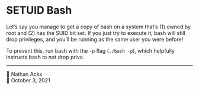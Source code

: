 # SETUID Bash

Let’s say you manage to get a copy of bash on a system that’s (1) owned by root and (2) has the SUID bit set. If you just try to execute it, bash will still drop privileges, and you’ll be running as the same user you were before!

To prevent this, run bash with the -p flag (`./bash -p`), which helpfully instructs bash to *not* drop privs.

- - - -

👤 Nathan Acks  
📅 October 3, 2021
